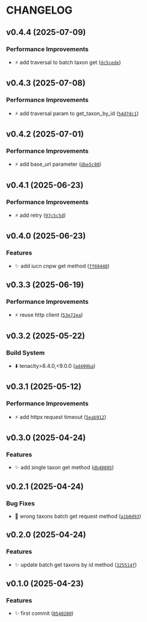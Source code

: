 # CHANGELOG


## v0.4.4 (2025-07-09)

### Performance Improvements

- :zap: add traversal to batch taxon get
  ([`dc5cede`](https://github.com/simulacraliasing/speshits-client/commit/dc5cedea66429972acc5eac1d33684a7983b137e))


## v0.4.3 (2025-07-08)

### Performance Improvements

- :zap: add traversal param to get_taxon_by_id
  ([`54d7dc1`](https://github.com/simulacraliasing/speshits-client/commit/54d7dc1f5f0151856f0d5fb06d42b29e836f66c3))


## v0.4.2 (2025-07-01)

### Performance Improvements

- :zap: add base_url parameter
  ([`dbe5c98`](https://github.com/simulacraliasing/speshits-client/commit/dbe5c9847b179b2d5d63b0d3b0c1d236493fd07d))


## v0.4.1 (2025-06-23)

### Performance Improvements

- :zap: add retry
  ([`97c5c5d`](https://github.com/simulacraliasing/speshits-client/commit/97c5c5dac439891413b1d5716f21fd4dd8fbc6dd))


## v0.4.0 (2025-06-23)

### Features

- :sparkles: add iucn cnpw get method
  ([`ff69448`](https://github.com/simulacraliasing/speshits-client/commit/ff69448fbdde4939609b166938020b653920ce47))


## v0.3.3 (2025-06-19)

### Performance Improvements

- :zap: reuse http client
  ([`53e72ea`](https://github.com/simulacraliasing/speshits-client/commit/53e72ead7121c5ec0bf9533d90692541953e331b))


## v0.3.2 (2025-05-22)

### Build System

- :arrow_down: tenacity>8.4.0,<9.0.0
  ([`ad499ba`](https://github.com/simulacraliasing/speshits-client/commit/ad499ba178925c992aa8625a1bc136fdd2acd1ba))


## v0.3.1 (2025-05-12)

### Performance Improvements

- :zap: add httpx request timeout
  ([`5eab912`](https://github.com/simulacraliasing/speshits-client/commit/5eab9120500e317277ef36a53cb4847f0b4a815f))


## v0.3.0 (2025-04-24)

### Features

- :sparkles: add single taxon get method
  ([`db40895`](https://github.com/simulacraliasing/speshits-client/commit/db40895078b3d5217413829f7f3b33f02a36939d))


## v0.2.1 (2025-04-24)

### Bug Fixes

- :bug: wrong taxons batch get request method
  ([`a1b0d93`](https://github.com/simulacraliasing/speshits-client/commit/a1b0d931b1a0ede3214f0d5fe6713bda163b2db3))


## v0.2.0 (2025-04-24)

### Features

- :sparkles: update batch get taxons by id method
  ([`325514f`](https://github.com/simulacraliasing/speshits-client/commit/325514f9c9604a17aa15e9399b7de295539e3fcc))


## v0.1.0 (2025-04-23)

### Features

- :sparkles: first commit
  ([`8540280`](https://github.com/simulacraliasing/speshits-client/commit/85402802b7e9295e52f16bbf9a25c45a61ce88aa))
